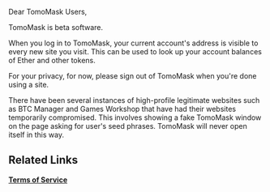 Dear TomoMask Users,

TomoMask is beta software. 

When you log in to TomoMask, your current account's address is visible to every new site you visit. This can be used to look up your account balances of Ether and other tokens.

For your privacy, for now, please sign out of TomoMask when you're done using a site.

There have been several instances of high-profile legitimate websites such as BTC Manager and Games Workshop that have had their websites temporarily compromised. This involves showing a fake TomoMask window on the page asking for user's seed phrases. TomoMask will never open itself in this way.

## Related Links ##

**[Terms of Service](https://github.com/poanetwork/metamask-extension/wiki/Terms-of-Service)**